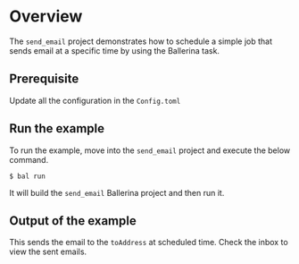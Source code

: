 # Overview

The `send_email` project demonstrates how to schedule a simple job that sends email at a specific time by using the Ballerina task.

## Prerequisite

Update all the configuration in the `Config.toml`

## Run the example
 
To run the example, move into the `send_email` project and execute the below command.
 
```
$ bal run
```

It will build the `send_email` Ballerina project and then run it.

## Output of the example

This sends the email to the `toAddress` at scheduled time. Check the inbox to view the sent emails.

